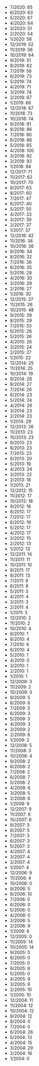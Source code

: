 *  7/2020: 65
*  6/2020: 63
*  5/2020: 67
*  4/2020: 64
*  3/2020: 51
*  2/2020: 54
*  1/2020: 56
*  12/2019: 52
*  11/2019: 56
*  10/2019: 64
*  9/2019: 51
*  8/2019: 62
*  7/2019: 56
*  6/2019: 73
*  5/2019: 74
*  4/2019: 71
*  3/2019: 74
*  2/2019: 67
*  1/2019: 66
*  12/2018: 67
*  11/2018: 73
*  10/2018: 74
*  9/2018: 91
*  8/2018: 86
*  7/2018: 80
*  6/2018: 86
*  5/2018: 85
*  4/2018: 100
*  3/2018: 92
*  2/2018: 92
*  1/2018: 94
*  12/2017: 71
*  11/2017: 62
*  10/2017: 70
*  9/2017: 63
*  8/2017: 60
*  7/2017: 47
*  6/2017: 40
*  5/2017: 50
*  4/2017: 33
*  3/2017: 39
*  2/2017: 37
*  1/2017: 37
*  12/2016: 42
*  11/2016: 34
*  10/2016: 36
*  9/2016: 34
*  8/2016: 32
*  7/2016: 36
*  6/2016: 35
*  5/2016: 28
*  4/2016: 30
*  3/2016: 29
*  2/2016: 27
*  1/2016: 30
*  12/2015: 37
*  11/2015: 26
*  10/2015: 48
*  9/2015: 39
*  8/2015: 29
*  7/2015: 33
*  6/2015: 26
*  5/2015: 26
*  4/2015: 26
*  3/2015: 24
*  2/2015: 27
*  1/2015: 22
*  12/2014: 25
*  11/2014: 25
*  10/2014: 19
*  9/2014: 26
*  8/2014: 27
*  7/2014: 26
*  6/2014: 23
*  5/2014: 24
*  4/2014: 26
*  3/2014: 23
*  2/2014: 23
*  1/2014: 29
*  12/2013: 26
*  11/2013: 23
*  10/2013: 23
*  9/2013: 23
*  8/2013: 23
*  7/2013: 23
*  6/2013: 20
*  5/2013: 19
*  4/2013: 24
*  3/2013: 22
*  2/2013: 18
*  1/2013: 21
*  12/2012: 15
*  11/2012: 17
*  10/2012: 18
*  9/2012: 18
*  8/2012: 17
*  7/2012: 17
*  6/2012: 19
*  5/2012: 17
*  4/2012: 17
*  3/2012: 15
*  2/2012: 13
*  1/2012: 13
*  12/2011: 14
*  11/2011: 11
*  10/2011: 10
*  9/2011: 17
*  8/2011: 13
*  7/2011: 9
*  6/2011: 8
*  5/2011: 3
*  4/2011: 4
*  3/2011: 3
*  2/2011: 4
*  1/2011: 3
*  12/2010: 2
*  11/2010: 2
*  10/2010: 4
*  9/2010: 1
*  8/2010: 4
*  7/2010: 6
*  6/2010: 4
*  5/2010: 1
*  4/2010: 0
*  3/2010: 1
*  2/2010: 1
*  1/2010: 1
*  12/2009: 3
*  11/2009: 2
*  10/2009: 3
*  9/2009: 5
*  8/2009: 6
*  7/2009: 3
*  6/2009: 3
*  5/2009: 3
*  4/2009: 3
*  3/2009: 2
*  2/2009: 6
*  1/2009: 2
*  12/2008: 5
*  11/2008: 3
*  10/2008: 4
*  9/2008: 2
*  8/2008: 2
*  7/2008: 2
*  6/2008: 7
*  5/2008: 2
*  4/2008: 6
*  3/2008: 5
*  2/2008: 6
*  1/2008: 9
*  12/2007: 9
*  11/2007: 8
*  10/2007: 6
*  9/2007: 5
*  8/2007: 5
*  7/2007: 3
*  6/2007: 3
*  5/2007: 3
*  4/2007: 4
*  3/2007: 4
*  2/2007: 4
*  1/2007: 4
*  12/2006: 9
*  11/2006: 4
*  10/2006: 0
*  9/2006: 5
*  8/2006: 10
*  7/2006: 0
*  6/2006: 0
*  5/2006: 0
*  4/2006: 0
*  3/2006: 5
*  2/2006: 9
*  1/2006: 6
*  12/2005: 0
*  11/2005: 14
*  10/2005: 14
*  9/2005: 0
*  8/2005: 0
*  7/2005: 0
*  6/2005: 8
*  5/2005: 0
*  4/2005: 9
*  3/2005: 9
*  2/2005: 10
*  1/2005: 10
*  12/2004: 11
*  11/2004: 12
*  10/2004: 12
*  9/2004: 12
*  8/2004: 0
*  7/2004: 0
*  6/2004: 26
*  5/2004: 13
*  4/2004: 15
*  3/2004: 29
*  2/2004: 16
*  1/2004: 0